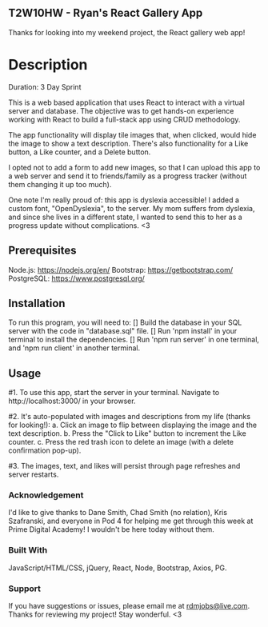 ## T2W10HW - Ryan's React Gallery App

Thanks for looking into my weekend project, the React gallery web app! 


# Description

Duration: 3 Day Sprint

This is a web based application that uses React to interact with a virtual server and database.  The objective was to get hands-on experience working with React to build a full-stack app using CRUD methodology.  

The app functionality will display tile images that, when clicked, would hide the image to show a text description.  There's also functionality for a Like button, a Like counter, and a Delete button.

I opted not to add a form to add new images, so that I can upload this app to a web server and send it to friends/family as a progress tracker (without them changing it up too much).

One note I'm really proud of: this app is dyslexia accessible!  I added a custom font, "OpenDyslexia", to the server.  My mom suffers from dyslexia, and since she lives in a different state, I wanted to send this to her as a progress update without complications. <3


## Prerequisites

Node.js: https://nodejs.org/en/
Bootstrap: https://getbootstrap.com/ 
PostgreSQL: https://www.postgresql.org/





## Installation

To run this program, you will need to:
[] Build the database in your SQL server with the code in "database.sql" file. 
[] Run 'npm install' in your terminal to install the dependencies.
[] Run 'npm run server' in one terminal, and 'npm run client' in another terminal.


## Usage

#1. To use this app, start the server in your terminal.  Navigate to http://localhost:3000/ in your browser.  

#2. It's auto-populated with images and descriptions from my life (thanks for looking!):
  a. Click an image to flip between displaying the image and the text description.
  b. Press the "Click to Like" button to increment the Like counter.
  c. Press the red trash icon to delete an image (with a delete confirmation pop-up).

#3. The images, text, and likes will persist through page refreshes and server restarts.  


### Acknowledgement

I'd like to give thanks to Dane Smith, Chad Smith (no relation), Kris Szafranski, and everyone in Pod 4 for helping me get through this week at Prime Digital Academy!  I wouldn't be here today without them.  


### Built With

JavaScript/HTML/CSS, jQuery, React, Node, Bootstrap, Axios, PG. 

### Support

If you have suggestions or issues, please email me at rdmjobs@live.com.  Thanks for reviewing my project!  Stay wonderful. <3